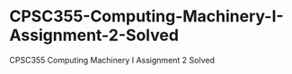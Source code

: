 # CPSC355-Computing-Machinery-I-Assignment-2-Solved
CPSC355 Computing Machinery I Assignment 2 Solved

